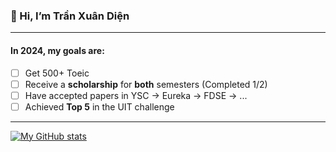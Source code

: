 ### 👋 Hi, I’m Trần Xuân Diện
---
#### In 2024, my goals are:
- [ ] Get 500+ Toeic 
- [ ] Receive a **scholarship** for **both** semesters (Completed 1/2)
- [ ] Have accepted papers in YSC → Eureka → FDSE → ...
- [ ] Achieved **Top 5** in the UIT challenge
---
[![My GitHub stats](https://github-readme-stats.vercel.app/api?username=DienStudio&hide=stars&show_icons=true)](https://github.com/anuraghazra/github-readme-stats)

 
